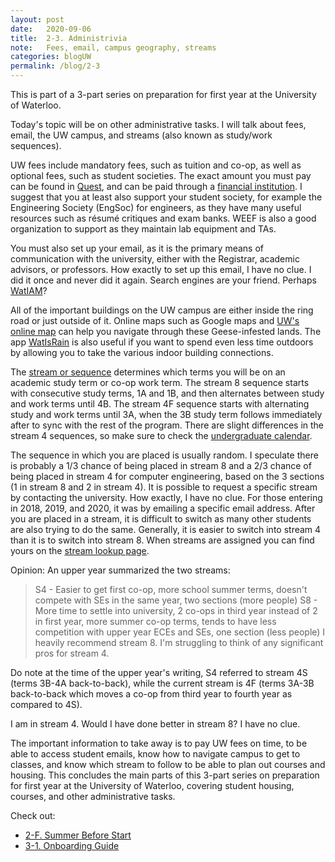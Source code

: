 ```yaml
---
layout: post
date:   2020-09-06
title:  2-3. Administrivia
note:   Fees, email, campus geography, streams
categories: blogUW
permalink: /blog/2-3
---
```

This is part of a 3-part series on preparation for first year at the University of Waterloo.

Today's topic will be on other administrative tasks. I will talk about fees, email, the UW campus, and streams (also known as study/work sequences).

UW fees include mandatory fees, such as tuition and co-op, as well as optional fees, such as student societies. The exact amount you must pay can be found in [Quest](https://uwaterloo.ca/quest/), and can be paid through a [financial institution](https://uwaterloo.ca/finance/student-financial-services/how-become-fees-arranged). I suggest that you at least also support your student society, for example the Engineering Society (EngSoc) for engineers, as they have many useful resources such as r&eacute;sum&eacute; critiques and exam banks. WEEF is also a good organization to support as they maintain lab equipment and TAs.

You must also set up your email, as it is the primary means of communication with the university, either with the Registrar, academic advisors, or professors. How exactly to set up this email, I have no clue. I did it once and never did it again. Search engines are your friend. Perhaps [WatIAM](https://uwaterloo.ca/watiam/)?

All of the important buildings on the UW campus are either inside the ring road or just outside of it. Online maps such as Google maps and [UW's online map](https://www.uwaterloo.ca/map/) can help you navigate through these Geese-infested lands. The app [WatIsRain](https://github.com/luckytoilet/watisrain) is also useful if you want to spend even less time outdoors by allowing you to take the various indoor building connections.

The [stream or sequence](https://uwaterloo.ca/engineering/future-undergraduate-students/co-op-experience/co-op-studywork-sequences) determines which terms you will be on an academic study term or co-op work term. The stream 8 sequence starts with consecutive study terms, 1A and 1B, and then alternates between study and work terms until 4B. The stream 4F sequence starts with alternating study and work terms until 3A, when the 3B study term follows immediately after to sync with the rest of the program. There are slight differences in the stream 4 sequences, so make sure to check the [undergraduate calendar](https://ugradcalendar.uwaterloo.ca/page/Study-Work-Sequence).

The sequence in which you are placed is usually random. I speculate there is probably a 1/3 chance of being placed in stream 8 and a 2/3 chance of being placed in stream 4 for computer engineering, based on the 3 sections (1 in stream 8 and 2 in stream 4). It is possible to request a specific stream by contacting the university. How exactly, I have no clue. For those entering in 2018, 2019, and 2020, it was by emailing a specific email address. After you are placed in a stream, it is difficult to switch as many other students are also trying to do the same. Generally, it is easier to switch into stream 4 than it is to switch into stream 8. When streams are assigned you can find yours on the [stream lookup page](https://www.eng.uwaterloo.ca/StreamLookup.php).

Opinion: An upper year summarized the two streams:

> S4 - Easier to get first co-op, more school summer terms, doesn't compete with SEs in the same year, two sections (more people)
> S8 - More time to settle into university, 2 co-ops in third year instead of 2 in first year, more summer co-op terms, tends to have less competition with upper year ECEs and SEs, one section (less people)
> I heavily recommend stream 8. I'm struggling to think of any significant pros for stream 4.

Do note at the time of the upper year's writing, S4 referred to stream 4S (terms 3B-4A back-to-back), while the current stream is 4F (terms 3A-3B back-to-back which moves a co-op from third year to fourth year as compared to 4S).

I am in stream 4. Would I have done better in stream 8? I have no clue.

The important information to take away is to pay UW fees on time, to be able to access student emails, know how to navigate campus to get to classes, and know which stream to follow to be able to plan out courses and housing. This concludes the main parts of this 3-part series on preparation for first year at the University of Waterloo, covering student housing, courses, and other administrative tasks.

Check out:

* [2-F. Summer Before Start](/blog/2-F)
* [3-1. Onboarding Guide](/blog/3-1)
